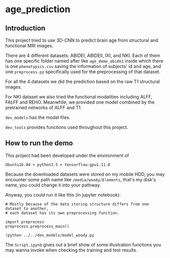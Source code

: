 # age_prediction
## Introduction
This project tried to use 3D-CNN to predict brain age from structural and functional MRI images.

There are 4 different datasets: ABIDEI, ABIDEII, IXI, and NKI. Each of them has one specific folder named after like `age_demo_abide1` inside which there is one `phenotypics.csv` saving the information of subjects' id and age, and one `preprocess.py` specifically used for the preprocessing of that dataset. 

For all the 4 datasets we did the prediction based on the raw T1 structural images.

For NKI dataset we also tried the functional modalities including ALFF, FALFF and REHO. Meanwhile, we provided one model combined by the pretrained networks of ALFF and T1.

`dev_models` has the model files.

`dev_tools` provides functions used throughout this project.

## How to run the demo
This project had been developed under the environment of
```
Ubuntu16.04 + python3.5 + tensorflow-gpu1.11.0
```
Because the downloaded datasets were stored on my mobile HDD, you may encounter some path name like `/media/woody/Elements`, that's my disk's name, you could change it into your pathway.

Anyway, you could run it like this (in jupyter notebook):
```
# Mostly because of the data storing structure differs from one dataset to another, 
# each dataset has its own preprocessing function.  

import preprocess
preprocess.preprocess_main()

!python ../../dev_models/model_woody.py

```
The `Script.ipynb` gives out a brief show of some illustration functions you may wanna invoke when checking the training and test results.
